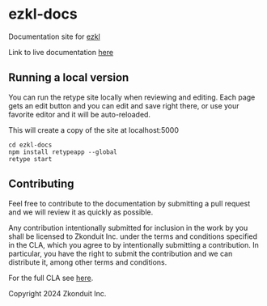# ezkl-docs

Documentation site for [ezkl](https://github.com/zkonduit/ezkl)

Link to live documentation [here](https://docs.ezkl.xyz/)

## Running a local version

You can run the retype site locally when reviewing and editing. Each page gets an edit button and you can edit and save right there, or use your favorite editor and it will be auto-reloaded.

This will create a copy of the site at localhost:5000

```
cd ezkl-docs
npm install retypeapp --global
retype start
```

## Contributing

Feel free to contribute to the documentation by submitting a pull request and we will review it as quickly as possible.

Any contribution intentionally submitted for inclusion in the work by you shall be licensed to Zkonduit Inc. under the terms and conditions specified in the CLA, which you agree to by intentionally submitting a contribution. In particular, you have the right to submit the contribution and we can distribute it, among other terms and conditions.

For the full CLA see [here](https://github.com/zkonduit/ezkl/blob/main/cla.md). 

Copyright 2024 Zkonduit Inc.  
